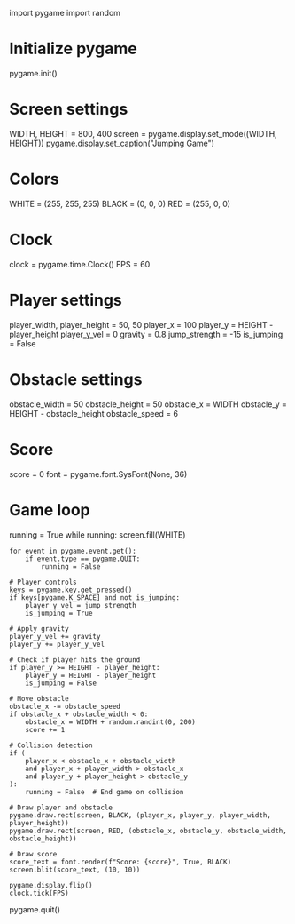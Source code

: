 import pygame
import random

# Initialize pygame
pygame.init()

# Screen settings
WIDTH, HEIGHT = 800, 400
screen = pygame.display.set_mode((WIDTH, HEIGHT))
pygame.display.set_caption("Jumping Game")

# Colors
WHITE = (255, 255, 255)
BLACK = (0, 0, 0)
RED = (255, 0, 0)

# Clock
clock = pygame.time.Clock()
FPS = 60

# Player settings
player_width, player_height = 50, 50
player_x = 100
player_y = HEIGHT - player_height
player_y_vel = 0
gravity = 0.8
jump_strength = -15
is_jumping = False

# Obstacle settings
obstacle_width = 50
obstacle_height = 50
obstacle_x = WIDTH
obstacle_y = HEIGHT - obstacle_height
obstacle_speed = 6

# Score
score = 0
font = pygame.font.SysFont(None, 36)

# Game loop
running = True
while running:
    screen.fill(WHITE)
    
    for event in pygame.event.get():
        if event.type == pygame.QUIT:
            running = False

    # Player controls
    keys = pygame.key.get_pressed()
    if keys[pygame.K_SPACE] and not is_jumping:
        player_y_vel = jump_strength
        is_jumping = True

    # Apply gravity
    player_y_vel += gravity
    player_y += player_y_vel

    # Check if player hits the ground
    if player_y >= HEIGHT - player_height:
        player_y = HEIGHT - player_height
        is_jumping = False

    # Move obstacle
    obstacle_x -= obstacle_speed
    if obstacle_x + obstacle_width < 0:
        obstacle_x = WIDTH + random.randint(0, 200)
        score += 1

    # Collision detection
    if (
        player_x < obstacle_x + obstacle_width
        and player_x + player_width > obstacle_x
        and player_y + player_height > obstacle_y
    ):
        running = False  # End game on collision

    # Draw player and obstacle
    pygame.draw.rect(screen, BLACK, (player_x, player_y, player_width, player_height))
    pygame.draw.rect(screen, RED, (obstacle_x, obstacle_y, obstacle_width, obstacle_height))

    # Draw score
    score_text = font.render(f"Score: {score}", True, BLACK)
    screen.blit(score_text, (10, 10))

    pygame.display.flip()
    clock.tick(FPS)

pygame.quit()
 
 
